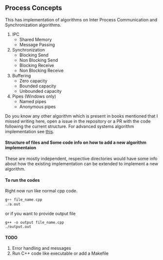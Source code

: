## Process Concepts

This has implementation of algorithms on Inter Process Communication and Synchronization
algorithms.

1. IPC
   * Shared Memory
   * Message Passing
2. Synchronization
   * Blocking Send
   * Non Blocking Send
   * Blocking Receive
   * Non Blocking Receive
3. Buffering
   * Zero capacity
   * Bounded capacity
   * Unbounded capacity
4. Pipes (Windows only)
   * Named pipes
   * Anonymous pipes

Do you know any other algorithm which is present in books mentioned that I missed
writing here, open a issue in the repository or a PR with the code following the
current structure. For advanced systems algorithm implementation see [this](https://github.com/tapasweni-pathak/Systems-Readings-Implementations/tree/master/AOS/Conferences).

#### Structure of files and Some code info on how to add a new algorithm implementaion
These are mostly independent, respective directories would have some info about how the
existing implementation can be extended to implement a new algorithm.

#### To run the codes

Right now run like normal cpp code.

```cpp
g++ file_name.cpp
./a.out
```

or if you want to provide output file

```
g++ -o output file_name.cpp
./output.out
```

#### TODO
1. Error handling and messages
2. Run C++ code like executable or add a Makefile

